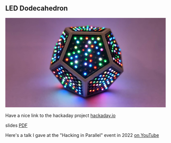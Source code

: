 ## LED Dodecahedron

![LED Dodecahedron](/img/LED_dodecahedron.jpg "LED Dodecahedron")

Have a nice link to the hackaday project [hackaday.io](https://hackaday.io/project/169691-ledodecahedron)

slides [PDF](https://www.davedarko.com/slides/LED_dodecahedron.pdf)

Here's a talk I gave at the "Hacking in Parallel" event in 2022 [on YouTube](https://www.youtube.com/watch?v=pcV9YAWSDRE&ab_channel=davedarko) 